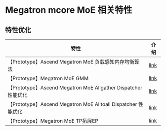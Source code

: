 # Megatron mcore MoE 相关特性

## 特性优化

| 特性                                                       | 介绍                                                    |
|----------------------------------------------------------|-------------------------------------------------------|
| 【Prototype】Ascend Megatron MoE 负载感知内存均衡算法                           | [link](megatron-moe-adaptive-recompute-activation.md) |
| 【Prototype】Megatron MoE GMM                                         | [link](megatron-moe-gmm.md)                           |
| 【Prototype】Ascend Megatron MoE Allgather Dispatcher 性能优化 | [link](megatron-moe-allgather-dispatcher.md)          |
| 【Prototype】Ascend Megatron MoE Alltoall Dispatcher 性能优化  | [link](megatron-moe-alltoall-dispatcher.md)           |
| 【Prototype】Megatron MoE TP拓展EP | [link](megatron-moe-tp-extend-ep.md) |
